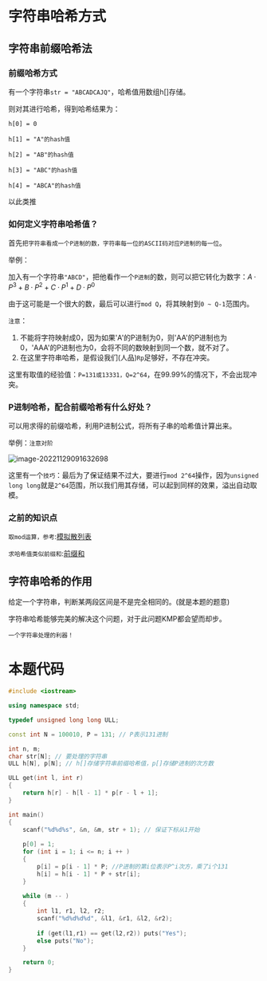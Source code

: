 # 字符串哈希方式

## 字符串前缀哈希法

### **前缀哈希方式**

有一个字符串`str = "ABCADCAJQ"`，哈希值用数组h[]存储。

则对其进行哈希，得到哈希结果为：

`h[0] = 0`

`h[1] = "A"的hash值`

`h[2] = "AB"的hash值`

`h[3] = "ABC"的hash值`

`h[4] = "ABCA"的hash值`

以此类推

### **如何定义字符串哈希值？**

首先`把字符串看成一个P进制的数，字符串每一位的ASCII码对应P进制的每一位`。

举例：

加入有一个字符串`"ABCD"`，把他看作一个`P进制`的数，则可以把它转化为数字：$A·P^3+B·P^2+C·P^1+D·P^0$

由于这可能是一个很大的数，最后可以进行`mod Q`，将其映射到`0 ~ Q-1`范围内。

`注意`：

1. 不能将字符映射成0，因为如果'A'的P进制为0，则'AA'的P进制也为0，'AAA'的P进制也为0，会将不同的数映射到同一个数，就不对了。
2. 在这里字符串哈希，是假设我们(人品)`Rp`足够好，不存在冲突。

这里有取值的经验值：`P=131或13331，Q=2^64`，在99.99%的情况下，不会出现冲突。

### **P进制哈希，配合前缀哈希有什么好处？**

可以用求得的前缀哈希，利用P进制公式，将所有子串的哈希值计算出来。

举例：`注意对阶`

![image-20221129091632698](https://cdn.jsdelivr.net/gh/Lx001T/my-imgs/jq2022/image-20221129091632698.png)

这里有一个`技巧`：最后为了保证结果不过大，要进行`mod 2^64`操作，因为`unsigned long long`就是`2^64`范围，所以我们用其存储，可以起到同样的效果，溢出自动取模。

### 之前的知识点

`取mod运算，参考`:[模拟散列表](https://www.acwing.com/solution/content/152122/)

`求哈希值类似前缀和`:[前缀和](https://www.acwing.com/solution/content/145048/)

## 字符串哈希的作用

给定一个字符串，判断某两段区间是不是完全相同的。(就是本题的题意)

字符串哈希能够完美的解决这个问题，对于此问题KMP都会望而却步。

`一个字符串处理的利器！`

# 本题代码

```C++
#include <iostream>

using namespace std;

typedef unsigned long long ULL;

const int N = 100010, P = 131; // P表示131进制

int n, m;
char str[N]; // 要处理的字符串
ULL h[N], p[N]; // h[]存储字符串前缀哈希值，p[]存储P进制的次方数

ULL get(int l, int r)
{
    return h[r] - h[l - 1] * p[r - l + 1];
}

int main()
{
    scanf("%d%d%s", &n, &m, str + 1); // 保证下标从1开始
    
    p[0] = 1;
    for (int i = 1; i <= n; i ++ )
    {
        p[i] = p[i - 1] * P; //P进制的第i位表示P^i次方，乘了i个131
        h[i] = h[i - 1] * P + str[i];
    }
    
    while (m -- )
    {
        int l1, r1, l2, r2;
        scanf("%d%d%d%d", &l1, &r1, &l2, &r2);
        
        if (get(l1,r1) == get(l2,r2)) puts("Yes");
        else puts("No");
    }

    return 0;
}
```

